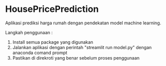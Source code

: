 # HousePricePrediction
Aplikasi prediksi harga rumah dengan pendekatan model machine learning.

Langkah penggunaan :
1. Install semua package yang digunakan
2. Jalankan aplikasi dengan perintah "streamlit run model.py" dengan anaconda comand prompt
3. Pastikan di direkroti yang benar sebelum proses penggunaan

